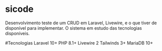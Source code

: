 # sicode
Desenvolvimento teste de um CRUD em Laravel, Livewire, e o que tiver de disponível para implementar. 
O sistema em estudo das tecnologias disponíveis.

#Tecnologias
Laravel 10+
PHP 8.1+
Livewire 2
Tailwinds 3+
MariaDB 10+
